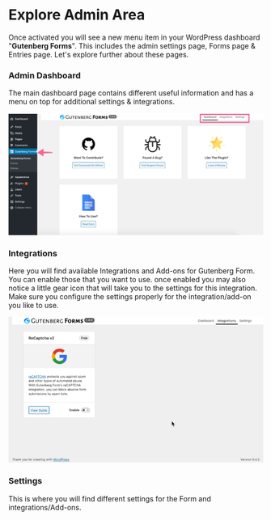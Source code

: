 # Explore Admin Area

Once activated you will see a new menu item in your WordPress dashboard "**Gutenberg Forms**". This includes the admin settings page, Forms page & Entries page. Let's explore further about these pages.

### **Admin Dashboard**

The main dashboard page contains different useful information and has a menu on top for additional settings & integrations.

![](../.gitbook/assets/image-2020-06-15-at-5.12.52-pm.png)

### **Integrations**

Here you will find available Integrations and Add-ons for Gutenberg Form. You can enable those that you want to use. once enabled you may also notice a little gear icon that will take you to the settings for this integration. Make sure you configure the settings properly for the integration/add-on you like to use.

![](../.gitbook/assets/screen-recording-2020-06-15-at-07.32-pm.gif)

### **Settings**

This is where you will find different settings for the Form and integrations/Add-ons.

